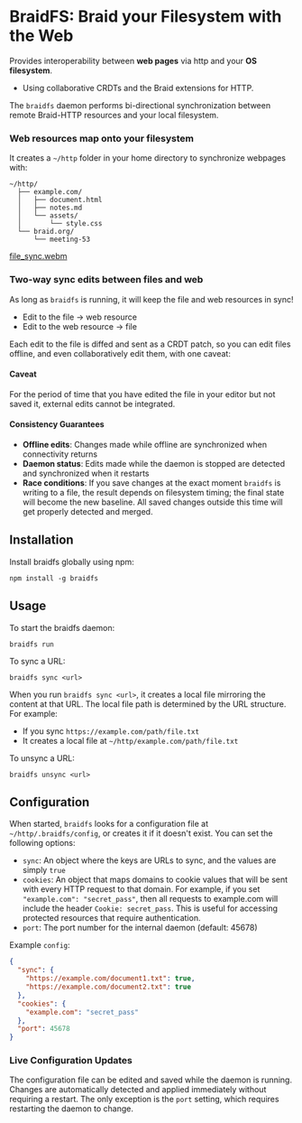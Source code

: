 # BraidFS: Braid your Filesystem with the Web

Provides interoperability between **web pages** via http and your **OS filesystem**.
  - Using collaborative CRDTs and the Braid extensions for HTTP.

The `braidfs` daemon performs bi-directional synchronization between remote Braid-HTTP resources and your local filesystem.

### Web resources map onto your filesystem

It creates a `~/http` folder in your home directory to synchronize webpages with:

```
~/http/
  ├── example.com/
  │   ├── document.html
  │   ├── notes.md
  │   └── assets/
  │       └── style.css
  └── braid.org/
      └── meeting-53
```

[file_sync.webm](https://github.com/user-attachments/assets/6af12249-7d2f-4a22-9a24-ffc3a53b798d)


### Two-way sync edits between files and web

As long as `braidfs` is running, it will keep the file and web resources in
sync!

 - Edit to the file → web resource
 - Edit to the web resource → file

Each edit to the file is diffed and sent as a CRDT patch, so you can edit
files offline, and even collaboratively edit them, with one caveat:

#### Caveat

For the period of time that you have edited the file in your editor but not
saved it, external edits cannot be integrated.

#### Consistency Guarantees

- **Offline edits**: Changes made while offline are synchronized when connectivity returns
- **Daemon status**: Edits made while the daemon is stopped are detected and synchronized when it restarts
- **Race conditions**: If you save changes at the exact moment `braidfs` is writing to a file, the result depends on filesystem timing; the final state will become the new baseline. All saved changes outside this time will get properly detected and merged.

## Installation

Install braidfs globally using npm:

```
npm install -g braidfs
```

## Usage

To start the braidfs daemon:

```
braidfs run
```

To sync a URL:

```
braidfs sync <url>
```

When you run `braidfs sync <url>`, it creates a local file mirroring the content at that URL. The local file path is determined by the URL structure. For example:

- If you sync `https://example.com/path/file.txt`
- It creates a local file at `~/http/example.com/path/file.txt`

To unsync a URL:

```
braidfs unsync <url>
```

## Configuration

When started, `braidfs` looks for a configuration file at `~/http/.braidfs/config`, or creates it if it doesn't exist. You can set the following options:

- `sync`: An object where the keys are URLs to sync, and the values are simply `true`
- `cookies`: An object that maps domains to cookie values that will be sent with every HTTP request to that domain. For example, if you set `"example.com": "secret_pass"`, then all requests to example.com will include the header `Cookie: secret_pass`. This is useful for accessing protected resources that require authentication.
- `port`: The port number for the internal daemon (default: 45678)

Example `config`:

```json
{
  "sync": {
    "https://example.com/document1.txt": true,
    "https://example.com/document2.txt": true
  },
  "cookies": {
    "example.com": "secret_pass"
  },
  "port": 45678
}
```

### Live Configuration Updates

The configuration file can be edited and saved while the daemon is running. Changes are automatically detected and applied immediately without requiring a restart. The only exception is the `port` setting, which requires restarting the daemon to change.
